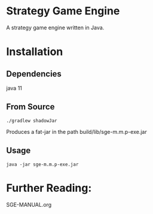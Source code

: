 # Strategy Game Engine

A strategy game engine written in Java.

# Installation

## Dependencies

java 11

## From Source

```{{bash}}
./gradlew shadowJar
```

Produces a fat-jar in the path build/lib/sge-m.m.p-exe.jar

## Usage

```{{bash}}
java -jar sge-m.m.p-exe.jar
```

# Further Reading:
SGE-MANUAL.org

